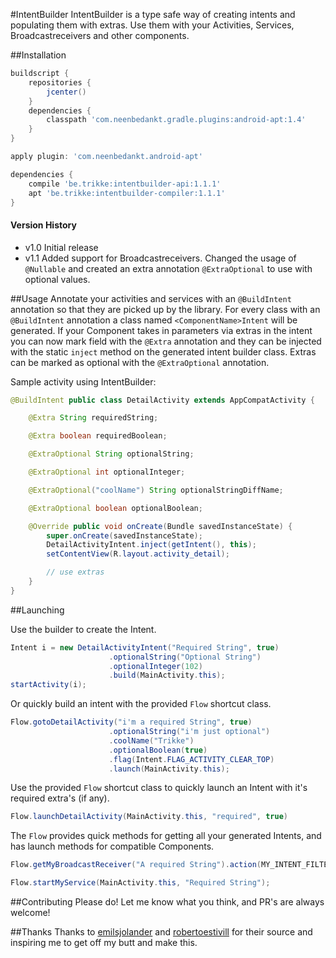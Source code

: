 #IntentBuilder
IntentBuilder is a type safe way of creating intents and populating them with extras. Use them with your Activities, Services, Broadcastreceivers and other components.

##Installation
```groovy
buildscript {
    repositories {
        jcenter()
    }
    dependencies {
        classpath 'com.neenbedankt.gradle.plugins:android-apt:1.4'
    }
}

apply plugin: 'com.neenbedankt.android-apt'

dependencies {
    compile 'be.trikke:intentbuilder-api:1.1.1'
    apt 'be.trikke:intentbuilder-compiler:1.1.1'
}
```

#### Version History

* v1.0
Initial release
* v1.1
Added support for Broadcastreceivers. Changed the usage of `@Nullable` and created an extra annotation `@ExtraOptional` to use with optional values.


##Usage
Annotate your activities and services with an `@BuildIntent` annotation so that they are picked up by the library. For every class with an `@BuildIntent` annotation a class named `<ComponentName>Intent` will be generated. If your Component takes in parameters via extras in the intent you can now mark field with the `@Extra` annotation and they can be injected with the static `inject` method on the generated intent builder class. Extras can be marked as optional with the `@ExtraOptional` annotation.

Sample activity using IntentBuilder:
```java
@BuildIntent public class DetailActivity extends AppCompatActivity {

    @Extra String requiredString;

    @Extra boolean requiredBoolean;

    @ExtraOptional String optionalString;

    @ExtraOptional int optionalInteger;

    @ExtraOptional("coolName") String optionalStringDiffName;

    @ExtraOptional boolean optionalBoolean;

    @Override public void onCreate(Bundle savedInstanceState) {
        super.onCreate(savedInstanceState);
        DetailActivityIntent.inject(getIntent(), this);
        setContentView(R.layout.activity_detail);

        // use extras
    }
}
```

##Launching

Use the builder to create the Intent.
```java
Intent i = new DetailActivityIntent("Required String", true)
                      .optionalString("Optional String")
                      .optionalInteger(102)
                      .build(MainActivity.this);
startActivity(i);
```

Or quickly build an intent with the provided `Flow` shortcut class.
```java
Flow.gotoDetailActivity("i'm a required String", true)
                      .optionalString("i'm just optional")
                      .coolName("Trikke")
                      .optionalBoolean(true)
                      .flag(Intent.FLAG_ACTIVITY_CLEAR_TOP)
                      .launch(MainActivity.this);
```

Use the provided `Flow` shortcut class to quickly launch an Intent with it's required extra's (if any).
```java
Flow.launchDetailActivity(MainActivity.this, "required", true)
```

The `Flow` provides quick methods for getting all your generated Intents, and has launch methods for compatible Components.

```java
Flow.getMyBroadcastReceiver("A required String").action(MY_INTENT_FILTER).send(MainActivity.this);
```

```java
Flow.startMyService(MainActivity.this, "Required String");
```

##Contributing
Please do! Let me know what you think, and PR's are always welcome!

##Thanks
Thanks to [emilsjolander](https://github.com/emilsjolander/IntentBuilder) and [robertoestivill](https://github.com/robertoestivill/intentbuilder) for their source and inspiring me to get off my butt and make this.